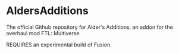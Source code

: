 # AldersAdditions
The official Github repository for Alder's Additions, an addon for the overhaul mod FTL: Multiverse.

REQUIRES an experimental build of Fusion.
